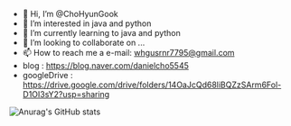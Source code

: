 - 👋 Hi, I’m @ChoHyunGook
- 👀 I’m interested in java and python
- 🌱 I’m currently learning to java and python
- 💞️ I’m looking to collaborate on ...
- 📫 How to reach me a e-mail: whgusrnr7795@gmail.com
- blog : https://blog.naver.com/danielcho5545
- googleDrive : https://drive.google.com/drive/folders/14OaJcQd68liBQZzSArm6Fol-D1OI3sY2?usp=sharing
<!---
ChoHyunGook/ChoHyunGook is a ✨ special ✨ repository because its `README.md` (this file) appears on your GitHub profile.
You can click the Preview link to take a look at your changes.
--->
![Anurag's GitHub stats](https://github-readme-stats.vercel.app/api?username=ChoHyunGook&show_icons=true&theme=radical)
